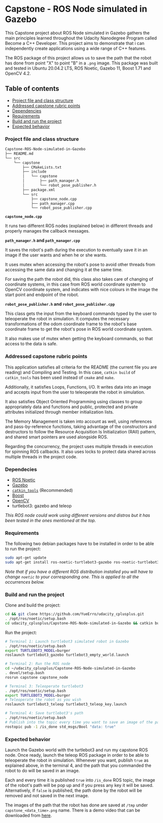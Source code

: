 # Capstone - ROS Node simulated in Gazebo
This Capstone project about ROS Node simulated in Gazebo gathers the main principles learned throughout the Udacity Nanodegree Program called Become a C++ Developer. This project aims to demonstrate that i can independently create applications using a wide range of C++ features.

The ROS package of this project allows us to save the path that the robot has done from point "X" to point "B" in a `.png` image. This package was built and tested in Ubuntu 20.04.2 LTS, ROS Noetic, Gazebo 11, Boost 1.71 and OpenCV 4.2.

## Table of contents
* [Project file and class structure](#Project-file-and-class-structure)
* [Addressed capstone rubric points](#Addressed-capstone-rubric-points)
* [Dependencies](#Dependecies)
* [Requirements](#Requirements)
* [Build and run the project](#Build-and-run-the-project)
* [Expected behavior](#Expected-behavior)

### Project file and class structure
```sh
Capstone-ROS-Node-simulated-in-Gazebo
├── README.md
└── src
    └── capstone
        ├── CMakeLists.txt
        ├── include
        │   └── capstone
        │       ├── path_manager.h
        │       └── robot_pose_publisher.h
        ├── package.xml
        └── src
            ├── capstone_node.cpp
            ├── path_manager.cpp
            └── robot_pose_publisher.cpp
```

**`capstone_node.cpp`**

It runs two different ROS nodes (explained below) in different threads and properly manages the callback messages.

**`path_manager.h` and `path_manager.cpp`**

It saves the robot's path during the execution to eventually save it in an image if the user wants and when he or she wants.

It uses mutex when accessing the robot's pose to avoid other threads from accessing the same data and changing it at the same time.

For saving the path the robot did, this class also takes care of changing of coordinate systems, in this case from ROS world coordinate system to OpenCV coordinate system, and indicates with nice colours in the image the start point and endpoint of the robot.

**`robot_pose_publisher.h` and `robot_pose_publisher.cpp`**

This class gets the input from the keyboard commands typed by the user to teleoperate the robot in simulation. It computes the necessary transformations of the odom coordinate frame to the robot's base coordinate frame to get the robot's pose in ROS world coordinate system.

It also makes use of mutex when getting the keyboard commands, so that access to the data is safe.

### Addressed capstone rubric points
This application satisfies all criteria for the README (the current file you are reading) and Compiling and Testing. In this case, `catkin build` of `catkin_tools` has been used instead of `cmake` and `make`.

Additionally, it satisfies Loops, Functions, I/O. It writes data into an image and accepts input from the user to teleoperate the robot in simulation.

It also satisfies Object Oriented Programming using classes to group appropriately data and functions and public, protected and private attributes initialized through member initialization lists.

The Memory Management is taken into account as well, using references and pass-by-reference functions, taking advantage of the constructors and destructors to follow the Resource Acquisition Is Initialization (RAII) pattern, and shared smart pointers are used alongside ROS.

Regarding the concurrency, the project uses multiple threads in execution for spinning ROS callbacks. It also uses locks to protect data shared across multiple threads in the project code.

### Dependecies
* [ROS Noetic](http://wiki.ros.org/noetic/Installation)
* [Gazebo](http://gazebosim.org/tutorials?tut=install_ubuntu)
* [`catkin_tools`](https://catkin-tools.readthedocs.io/en/latest/installing.html) (Recommended)
* [Boost](https://www.howtoinstall.me/ubuntu/18-04/libboost-all-dev/)
* [OpenCV](https://learncybers.com/how-to-install-opencv-on-ubuntu-20-04/#Installing_OpenCV_from_the_Ubuntu_Repository)
* turtlebot3: gazebo and teleop

_This ROS node could work using different versions and distros but it has been tested in the ones mentioned at the top._

### Requirements
The following two debian packages have to be installed in order to be able to run the project:
```sh
sudo apt-get update
sudo apt-get install ros-noetic-turtlebot3-gazebo ros-noetic-turtlebot3-teleop
```
_Note that if you have a different ROS distribution installed you will have to change `noetic` to your corresponding one. This is applied to all the occurrences below._

### Build and run the project
Clone and build the project:
```sh
cd && git clone https://github.com/YueErro/udacity_cplusplus.git
. /opt/ros/noetic/setup.bash
cd udacity_cplusplus/Capstone-ROS-Node-simulated-in-Gazebo && catkin build
```

Run the project:
```sh
# Terminal 1: Launch turtlebot3 simulated robot in Gazebo
. /opt/ros/noetic/setup.bash
export TURTLEBOT3_MODEL=burger
roslaunch turtlebot3_gazebo turtlebot3_empty_world.launch

# Terminal 2: Run the ROS node
cd ~/udacity_cplusplus/Capstone-ROS-Node-simulated-in-Gazebo
. devel/setup.bash
rosrun capstone capstone_node

# Terminal 3: Teleoperate turtlebot3
. /opt/ros/noetic/setup.bash
export TURTLEBOT3_MODEL=burger
# Teleoperate the robot as you wish
roslaunch turtlebot3_teleop turtlebot3_teleop_key.launch

# Terminal 4: Save turtlebot3's path
. /opt/ros/noetic/setup.bash
# Publish into the topic every time you want to save an image of the path that the robot did until that time
rostopic pub -1 /is_done std_msgs/Bool "data: true"
```

### Expected behavior
Launch the Gazebo world with the turtlebot3 and run my capstone ROS node. Once ready, launch the teleop ROS package in order to be able to teleoperate the robot in simulation.
Whenever you want, publish `true` as explained above, in the terminal 4, and the path that you commanded the robot to do will be saved in an image.

Each and every time it is published `true` into `/is_done` ROS topic, the image of the robot's path will be pop up and if you press any key it will be saved. Alternatively, if `false` is published, the path done by the robot will be removed and not saved in the next image.

The images of the path that the robot has done are saved at `/tmp` under `capstone_<data_time>.png` name.
There is a demo video that can be downloaded from [here](https://github.com/YueErro/udacity_cplusplus/raw/master/Capstone-ROS-Node-simulated-in-Gazebo/demo.mp4).
